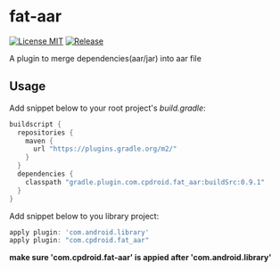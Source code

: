 # fat-aar

[![License MIT](https://img.shields.io/github/release-pre/cpdroid/fat-aar.svg)](https://github.com/cpdroid/fat-aar/releases/tag/v0.9.1)
[![Release](https://img.shields.io/github/license/cpdroid/fat-aar.svg)](https://github.com/cpdroid/fat-aar/blob/master/LICENSE)

A plugin to merge dependencies(aar/jar) into aar file

## Usage

Add snippet below to your root project's *build.gradle*:

```gradle
buildscript {
  repositories {
    maven {
      url "https://plugins.gradle.org/m2/"
    }
  }
  dependencies {
    classpath "gradle.plugin.com.cpdroid.fat_aar:buildSrc:0.9.1"
  }
}
```

Add snippet below to you library project:

```gradle
apply plugin: 'com.android.library'
apply plugin: "com.cpdroid.fat_aar"
```

**make sure 'com.cpdroid.fat-aar' is appied after 'com.android.library'**
